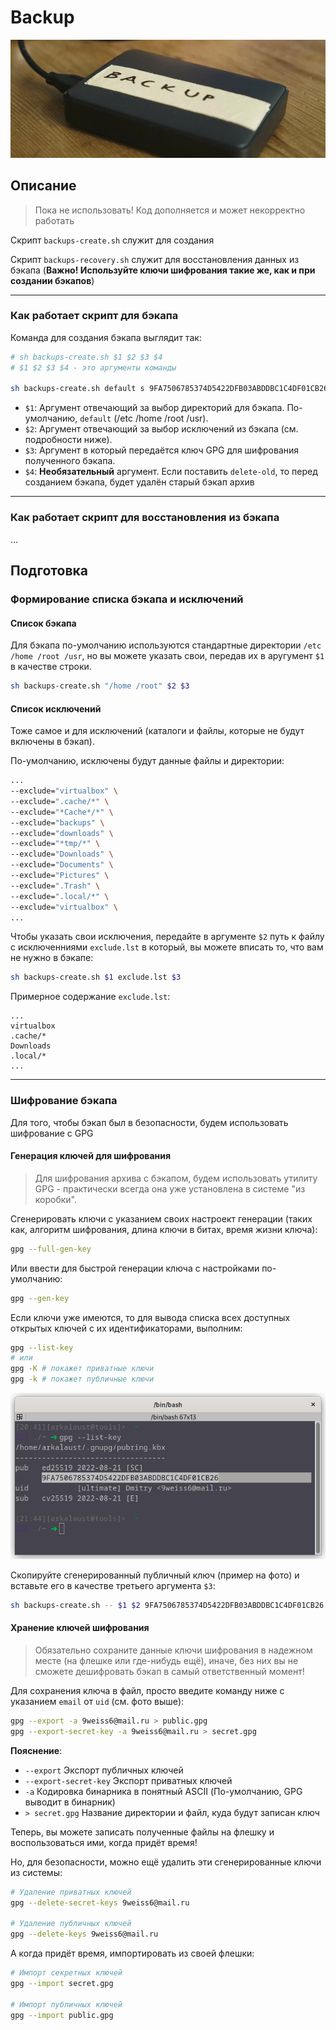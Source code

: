 # Backup

![Script for Backup](_assert/backup.png)

## Описание

> Пока не использовать! Код дополняется и может некорректно работать

Скрипт `backups-create.sh` служит для создания 

Скрипт `backups-recovery.sh` служит для восстановления данных из бэкапа (**Важно! Используйте ключи шифрования такие же, как и при создании бэкапов**)

---

### Как работает скрипт для бэкапа

Команда для создания бэкапа выглядит так:

```bash
# sh backups-create.sh $1 $2 $3 $4
# $1 $2 $3 $4 - это аргументы команды

sh backups-create.sh default s 9FA7506785374D5422DFB03ABDDBC1C4DF01CB26
```

- `$1`: Аргумент отвечающий за выбор директорий для бэкапа. По-умолчанию, `default` (/etc /home /root /usr).
- `$2`: Аргумент отвечающий за выбор исключений  из бэкапа (см. подробности ниже).
- `$3`: Аргумент в который передаётся ключ GPG для шифрования полученного бэкапа.
- `$4`: **Необязательный** аргумент. Если поставить `delete-old`, то перед созданием бэкапа, будет удалён старый бэкап архив
---

### Как работает скрипт для восстановления из бэкапа

...


## Подготовка

### Формирование списка бэкапа и исключений

#### **Список бэкапа**

Для бэкапа по-умолчанию используются стандартные директории `/etc /home /root /usr`, но вы можете указать свои, передав их в аругумент `$1` в качестве строки.

```bash
sh backups-create.sh "/home /root" $2 $3
```

#### **Список исключений**

Тоже самое и для исключений (каталоги и файлы, которые не будут включены в бэкап).

По-умолчанию, исключены будут данные файлы и директории:

```bash
...
--exclude="virtualbox" \
--exclude=".cache/*" \
--exclude="*Cache*/*" \
--exclude="backups" \
--exclude="downloads" \
--exclude="*tmp/*" \
--exclude="Downloads" \
--exclude="Documents" \
--exclude="Pictures" \
--exclude=".Trash" \
--exclude=".local/*" \
--exclude="virtualbox" \
...
```

Чтобы указать свои исключения, передайте в аргументе `$2` путь к файлу с исключенниями `exclude.lst` в который, вы можете вписать то, что вам не нужно в бэкапе:

```bash
sh backups-create.sh $1 exclude.lst $3
```

Примерное содержание `exclude.lst`:

```text
...
virtualbox
.cache/*
Downloads
.local/*
...
```

---

### Шифрование бэкапа

Для того, чтобы бэкап был в безопасности, будем использовать шифрование с GPG 

#### Генерация ключей для шифрования

> Для шифрования архива с бэкапом, будем использовать утилиту GPG - практически всегда она уже установлена в системе "из коробки".

Сгенерировать ключи с указанием своих настроект генерации (таких как, алгоритм шифрования, длина ключи в битах, время жизни ключа):

```bash
gpg --full-gen-key 
```

Или ввести для быстрой генерации ключа с настройками по-умолчанию:

```bash
gpg --gen-key
```

Если ключи уже имеются, то для вывода списка всех доступных открытых ключей с их идентификаторами, выполним:

```bash
gpg --list-key
# или
gpg -K # покажет приватные ключи
gpg -k # покажет публичные ключи
```

![keys](_assert/keys.png)

Скопируйте сгенерированный публичный ключ (пример на фото) и вставьте его в качестве третьего аргумента `$3`:

```bash
sh backups-create.sh -- $1 $2 9FA7506785374D5422DFB03ABDDBC1C4DF01CB26
```

#### Хранение ключей шифрования

> Обязательно сохраните данные ключи шифрования в надежном месте (на флешке или где-нибудь ещё), иначе, без них вы не сможете дешифровать бэкап в самый ответственный момент!

Для сохранения ключа в файл, просто введите команду ниже с указанием `email` от `uid` (см. фото выше):

```bash
gpg --export -a 9weiss6@mail.ru > public.gpg
gpg --export-secret-key -a 9weiss6@mail.ru > secret.gpg
```

**Пояснение**:
- `--export` Экспорт публичных ключей
- `--export-secret-key` Экспорт приватных ключей
- `-a` Кодировка бинарника в понятный ASCII (По-умолчанию, GPG выводит в бинарник)
- `> secret.gpg` Название директории и файл, куда будут записан ключ

Теперь, вы можете записать полученные файлы на флешку и воспользоваться ими, когда придёт время! 

Но, для безопасности, можно ещё удалить эти сгенерированные ключи из системы:

```bash
# Удаление приватных ключей
gpg --delete-secret-keys 9weiss6@mail.ru

# Удаление публичных ключей
gpg --delete-keys 9weiss6@mail.ru
```

А когда придёт время, импортировать из своей флешки:

```bash
# Импорт секретных ключей
gpg --import secret.gpg

# Импорт публичных ключей
gpg --import public.gpg
```
